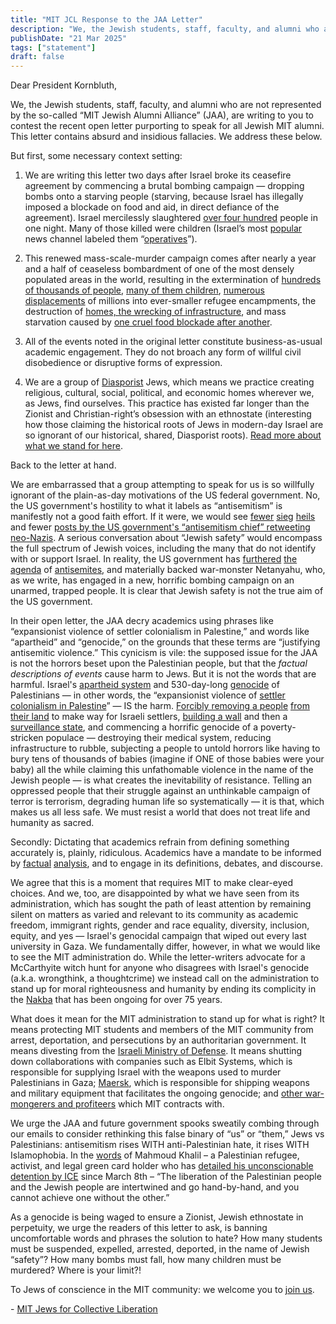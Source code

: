 ```yaml
---
title: "MIT JCL Response to the JAA Letter"
description: "We, the Jewish students, staff, faculty, and alumni who are not represented by the so-called “MIT Jewish Alumni Alliance” (JAA), are writing to you to contest the recent open letter purporting to speak for all Jewish MIT alumni. This letter contains absurd and insidious fallacies. We address these below."
publishDate: "21 Mar 2025"
tags: ["statement"]
draft: false
---
```

Dear President Kornbluth,

We, the Jewish students, staff, faculty, and alumni who are not represented by the so-called “MIT Jewish Alumni Alliance” (JAA), are writing to you to contest the recent open letter purporting to speak for all Jewish MIT alumni. This letter contains absurd and insidious fallacies. We address these below.

But first, some necessary context setting:    

1. We are writing this letter two days after Israel broke its ceasefire agreement by commencing a brutal bombing campaign — dropping bombs onto a starving people (starving, because Israel has illegally imposed a blockade on food and aid, in direct defiance of the agreement). Israel mercilessly slaughtered [over four hundred](https://apnews.com/live/latest-updates-israel-launches-new-wave-of-airstrikes-across-gaza-after-ceasefire-talks-stall) people in one night. Many of those killed were children (Israel’s most [popular](https://www.israelhayom.co.il/culture/tv/article/15043007) news channel labeled them “[operatives](https://x.com/ireallyhateyou/status/1902045105155948600#m)”).

2. This renewed mass-scale-murder campaign comes after nearly a year and a half of ceaseless bombardment of one of the most densely populated areas in the world, resulting in the extermination of [hundreds of thousands of people](https://www.thelancet.com/journals/lancet/article/PIIS0140-6736\(24\)01169-3/fulltext?ref=readthecatch.ca), [many of them children](https://www.npr.org/2023/10/19/1206479861/israel-gaza-hamas-children-population-war-palestinians), [numerous](https://www.anera.org/gaza-war-timeline/) [displacements](https://en.wikipedia.org/wiki/Gaza_Strip_evacuations) of millions into ever-smaller refugee encampments, the destruction of [homes, the wrecking of infrastructure](https://www.ap.org/news-highlights/spotlights/2024/gaza-is-in-ruins-after-israels-yearlong-offensive-rebuilding-may-take-decades/), and mass starvation caused by [one cruel food blockade after another](https://www.ipcinfo.org/ipc-country-analysis/details-map/en/c/1157065/).

3. All of the events noted in the original letter constitute business-as-usual academic engagement. They do not broach any form of willful civil disobedience or disruptive forms of expression.

4. We are a group of [Diasporist](https://thetech.com/2024/05/30/isaac-gendler-dias) Jews, which means we practice creating religious, cultural, social, political, and economic homes wherever we, as Jews, find ourselves. This practice has existed far longer than the Zionist and Christian-right’s obsession with an ethnostate (interesting how those claiming the historical roots of Jews in modern-day Israel are so ignorant of our historical, shared, Diasporist roots). [Read more about what we stand for here](https://jcl.mit.edu/values/).

Back to the letter at hand.

We are embarrassed that a group attempting to speak for us is so willfully ignorant of the plain-as-day motivations of the US federal government. No, the US government's hostility to what it labels as “antisemitism” is manifestly not a good faith effort. If it were, we would see [fewer](https://www.rollingstone.com/politics/politics-news/elon-musk-salute-reaction-right-wing-extremists-1235241866/) [sieg](https://apnews.com/article/steve-bannon-cpac-nazi-salute-gesture-wave-43a06de6184fe58940c8ae3d743bc6ba) [heils](https://6abc.com/post/calls-towamencin-township-supervisor-resign-controversial-tiktok/15837191/) and fewer [posts by the US government's “antisemitism chief” retweeting neo-Nazis](https://www.theguardian.com/us-news/2025/mar/17/leo-terrell-trump-neo-nazi-tweet). A serious conversation about “Jewish safety” would encompass the full spectrum of Jewish voices, including the many that do not identify with or support Israel. In reality, the US government has [furthered](https://www.cnn.com/2025/01/09/world/musk-livestream-afd-weidel-germany-intl/index.html) [the agenda](https://www.thenation.com/article/politics/trump-antisemitism-lies/) of [antisemites](https://xcancel.com/elonmusk/status/1724908287471272299), and materially backed war-monster Netanyahu, who, as we write, has engaged in a new, horrific bombing campaign on an unarmed, trapped people. It is clear that Jewish safety is not the true aim of the US government.

In their open letter, the JAA decry academics using phrases like “expansionist violence of settler colonialism in Palestine,” and words like “apartheid” and “genocide,” on the grounds that these terms are “justifying antisemitic violence.” This cynicism is vile: the supposed issue for the JAA is not the horrors beset upon the Palestinian people, but that the *factual descriptions of events* cause harm to Jews. But it is not the words that are harmful. Israel's [apartheid system](https://www.hrw.org/news/2024/07/19/world-court-finds-israel-responsible-apartheid) and 530-day-long [genocide](https://www.amnesty.org/en/latest/news/2024/12/amnesty-international-concludes-israel-is-committing-genocide-against-palestinians-in-gaza/) of Palestinians — in other words, the “expansionist violence of [settler colonialism in Palestine](https://pmc.ncbi.nlm.nih.gov/articles/PMC10603430/)” — IS the harm. [Forcibly removing a people](https://www.palestine-studies.org/en/node/41791) [from their land](https://press.un.org/en/2024/gapal1467.doc.htm) to make way for Israeli settlers, [building a wall](https://imeu.org/article/israels-west-bank-wall) and then a [surveillance state](https://www.amnesty.org/en/latest/news/2023/05/israel-opt-israeli-authorities-are-using-facial-recognition-technology-to-entrench-apartheid/), and commencing a horrific genocide of a poverty-stricken populace — destroying their medical system, reducing infrastructure to rubble, subjecting a people to untold horrors like having to bury tens of thousands of babies (imagine if ONE of those babies were your baby) all the while claiming this unfathomable violence in the name of the Jewish people — is what creates the inevitability of resistance. Telling an oppressed people that their struggle against an unthinkable campaign of terror is terrorism, degrading human life so systematically — it is that, which makes us all less safe. We must resist a world that does not treat life and humanity as sacred.

Secondly: Dictating that academics refrain from defining something accurately is, plainly, ridiculous. Academics have a mandate to be informed by [factual](https://www.un.org/unispal/wp-content/uploads/2022/10/A.77.356_210922.pdf) [analysis](https://www.icj-cij.org/node/203454), and to engage in its definitions, debates, and discourse.

We agree that this is a moment that requires MIT to make clear-eyed choices. And we, too, are disappointed by what we have seen from its administration, which has sought the path of least attention by remaining silent on matters as varied and relevant to its community as academic freedom, immigrant rights, gender and race equality, diversity, inclusion, equity, and yes — Israel's genocidal campaign that wiped out every last university in Gaza. We fundamentally differ, however, in what we would like to see the MIT administration do. While the letter-writers advocate for a McCarthyite witch hunt for anyone who disagrees with Israel's genocide (a.k.a. wrongthink, a thoughtcrime) we instead call on the administration to stand up for moral righteousness and humanity by ending its complicity in the [Nakba](https://columbialawreview.org/content/toward-nakba-as-a-legal-concept/) that has been ongoing for over 75 years.

What does it mean for the MIT administration to stand up for what is right? It means protecting MIT students and members of the MIT community from arrest, deportation, and persecutions by an authoritarian government. It means divesting from the [Israeli Ministry of Defense](https://archive.org/details/mit-science-for-genocide/page/40/mode/2up). It means shutting down collaborations with companies such as Elbit Systems, which is responsible for supplying Israel with the weapons used to murder Palestinians in Gaza; [Maersk](https://www.maskoffmaersk.com/), which is responsible for shipping weapons and military equipment that facilitates the ongoing genocide; and [other war-mongerers and profiteers](https://archive.org/details/mit-science-for-genocide/page/42/mode/2up) which MIT contracts with.

We urge the JAA and future government spooks sweatily combing through our emails to consider rethinking this false binary of “us” or “them,” Jews vs Palestinians: antisemitism rises WITH anti-Palestinian hate, it rises WITH Islamophobia. In the [words](https://zeteo.com/p/i-am-jewish-student-columbia-mahmoud-khalil-protests-ice-trump) of Mahmoud Khalil – a Palestinian refugee, activist, and legal green card holder who has [detailed his unconscionable detention by ICE](https://archive.ph/fre9C) since March 8th – “The liberation of the Palestinian people and the Jewish people are intertwined and go hand-by-hand, and you cannot achieve one without the other.”

As a genocide is being waged to ensure a Zionist, Jewish ethnostate in perpetuity, we urge the readers of this letter to ask, is banning uncomfortable words and phrases the solution to hate?  How many students must be suspended, expelled, arrested, deported, in the name of Jewish “safety”? How many bombs must fall, how many children must be murdered? Where is your limit?\! 

To Jews of conscience in the MIT community: we welcome you to [join us](https://docs.google.com/forms/d/e/1FAIpQLSewY_nGPgeWLQuGHPQI_3nxgR_O1fVQhRusCGbfuDFEgfdrrg/viewform).

\- [MIT Jews for Collective Liberation](https://jcl.mit.edu/)
